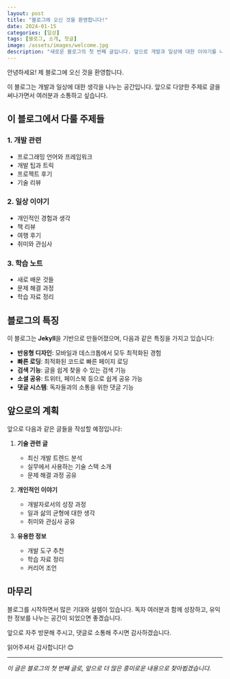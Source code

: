```yaml
---
layout: post
title: "블로그에 오신 것을 환영합니다!"
date: 2024-01-15
categories: [일상]
tags: [블로그, 소개, 첫글]
image: /assets/images/welcome.jpg
description: "새로운 블로그의 첫 번째 글입니다. 앞으로 개발과 일상에 대한 이야기를 나누어보겠습니다."
---
```


안녕하세요! 제 블로그에 오신 것을 환영합니다. 

이 블로그는 개발과 일상에 대한 생각을 나누는 공간입니다. 앞으로 다양한 주제로 글을 써나가면서 여러분과 소통하고 싶습니다.

## 이 블로그에서 다룰 주제들

### 1. 개발 관련
- 프로그래밍 언어와 프레임워크
- 개발 팁과 트릭
- 프로젝트 후기
- 기술 리뷰

### 2. 일상 이야기
- 개인적인 경험과 생각
- 책 리뷰
- 여행 후기
- 취미와 관심사

### 3. 학습 노트
- 새로 배운 것들
- 문제 해결 과정
- 학습 자료 정리

## 블로그의 특징

이 블로그는 **Jekyll**을 기반으로 만들어졌으며, 다음과 같은 특징을 가지고 있습니다:

- **반응형 디자인**: 모바일과 데스크톱에서 모두 최적화된 경험
- **빠른 로딩**: 최적화된 코드로 빠른 페이지 로딩
- **검색 기능**: 글을 쉽게 찾을 수 있는 검색 기능
- **소셜 공유**: 트위터, 페이스북 등으로 쉽게 공유 가능
- **댓글 시스템**: 독자들과의 소통을 위한 댓글 기능

## 앞으로의 계획

앞으로 다음과 같은 글들을 작성할 예정입니다:

1. **기술 관련 글**
   - 최신 개발 트렌드 분석
   - 실무에서 사용하는 기술 스택 소개
   - 문제 해결 과정 공유

2. **개인적인 이야기**
   - 개발자로서의 성장 과정
   - 일과 삶의 균형에 대한 생각
   - 취미와 관심사 공유

3. **유용한 정보**
   - 개발 도구 추천
   - 학습 자료 정리
   - 커리어 조언

## 마무리

블로그를 시작하면서 많은 기대와 설렘이 있습니다. 독자 여러분과 함께 성장하고, 유익한 정보를 나누는 공간이 되었으면 좋겠습니다.

앞으로 자주 방문해 주시고, 댓글로 소통해 주시면 감사하겠습니다. 

읽어주셔서 감사합니다! 😊

---

*이 글은 블로그의 첫 번째 글로, 앞으로 더 많은 흥미로운 내용으로 찾아뵙겠습니다.* 